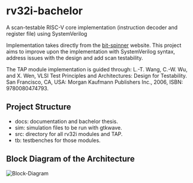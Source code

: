 # rv32i-bachelor
A scan-testable RISC-V core implementation (instruction decoder and register file) using SystemVerilog

Implementation takes directly from the [bit-spinner](https://www.bit-spinner.com/rv32i/rv32i-introduction) website.
This project aims to improve upon the implementation with SystemVerilog syntax, address issues with the design and
add scan testability.

The TAP module implementation is guided through: L.-T. Wang, C.-W. Wu, and X. Wen, VLSI Test Principles and Architectures: Design for Testability.
San Francisco, CA, USA: Morgan Kaufmann Publishers Inc., 2006, ISBN: 9780080474793.

## Project Structure
- docs: documentation and bachelor thesis.
- sim:  simulation files to be run with gtkwave.
- src:  directory for all rv32i modules and TAP.
- tb:   testbenches for those modules.

## Block Diagram of the Architecture
![Block-Diagram](https://www.bit-spinner.com/static/images/RV32I-Single-Cycle-Archv2.svg)

